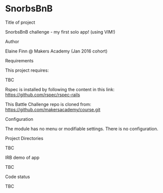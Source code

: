 # SnorbsBnB

Title of project

SnorbsBnB challenge - my first solo app! (using VIM!)

Author

Elaine Finn @ Makers Academy (Jan 2016 cohort)

Requirements

This project requires:

TBC

Rspec is installed by following the content in this link: https://github.com/rspec/rspec-rails

This Battle Challenge repo is cloned from: https://github.com/makersacademy/course.git

Configuration

The module has no menu or modifiable settings. There is no configuration.

Project Directories

TBC

IRB demo of app

TBC

Code status

TBC


